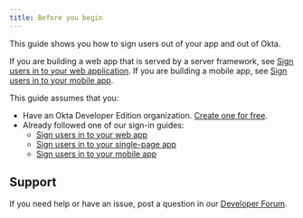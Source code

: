 ```yaml
---
title: Before you begin
---
```

This guide shows you how to sign users out of your app and out of Okta.

If you are building a web app that is served by a server framework, see [Sign users in to your web application](/docs/guides/sign-into-web-app/). If you are building a mobile app, see [Sign users in to your mobile app](/docs/guides/sign-into-mobile-app/).

This guide assumes that you:

* Have an Okta Developer Edition organization. [Create one for free](https://developer.okta.com/signup).
* Already followed one of our sign-in guides:
  * [Sign users in to your web app](/docs/guides/sign-into-web-app/)
  * [Sign users in to your single-page app](/docs/guides/sign-into-spa/)
  * [Sign users in to your mobile app](/docs/guides/sign-into-mobile-app/)

## Support

If you need help or have an issue, post a question in our [Developer Forum](https://devforum.okta.com).

<NextSectionLink/>
